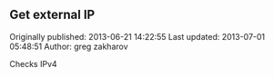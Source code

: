## Get external IP

Originally published: 2013-06-21 14:22:55
Last updated: 2013-07-01 05:48:51
Author: greg zakharov

Checks IPv4